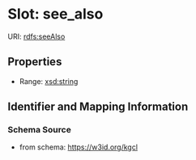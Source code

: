 # Slot: see_also

URI: [rdfs:seeAlso](rdfs:seeAlso)



<!-- no inheritance hierarchy -->


## Properties

 * Range: [xsd:string](xsd:string)



## Identifier and Mapping Information







### Schema Source


* from schema: https://w3id.org/kgcl



